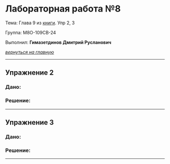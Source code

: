 # Лабораторная работа №8

Тема: Глава 9 из [книги](https://edu.postgrespro.ru/sql_primer.pdf). Упр 2, 3

Группа: М8О-109СВ-24

Выполнил: **Гимазетдинов Дмитрий Русланович**

[*вернуться на главную*](./../README.md)

---

## Упражнение 2
### Дано: 

### Решение:

---

## Упражнение 3
### Дано: 

### Решение:

---